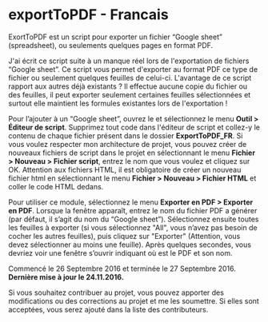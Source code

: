 # exportToPDF - Francais

ExortToPDF est un script pour exporter un fichier “Google sheet” (spreadsheet), ou seulements quelques pages en format PDF.

J'ai écrit ce script suite à un manque réel lors de l'exportation de fichiers “Google sheet”. Ce script vous permet d'exporter au format PDF ce type de fichier ou seulement quelques feuilles de celui-ci. L'avantage de ce script rapport aux autres déjà existants ? Il effectue aucune copie du fichier ou des feuilles, il peut exporter seulement certaines feuilles sélectionnées et surtout elle maintient les formules existantes lors de l'exportation !

Pour l’ajouter à un “Google sheet”, ouvrez le et sélectionnez le menu **Outil > Éditeur de script**. Supprimez tout code dans l'éditeur de script et collez-y le contenu de chaque fichier présent dans le dossier **ExportToPDF_FR**. Si vous voulez respecter mon architecture de projet, vous pouvez créer de nouveaux fichiers de script dans le projet en sélectionnant  le menu **Fichier > Nouveau > Fichier script**, entrez le nom que vous voulez et cliquez sur OK. Attention aux fichiers HTML, il est obligatoire de créer un nouveau fichier html en sélectionnant le menu **Fichier > Nouveau > Fichier HTML** et coller le code HTML dedans.

Pour utiliser ce module, sélectionnez le menu **Exporter en PDF > Exporter en PDF**. Lorsque la fenêtre apparaît, entrez le nom du fichier PDF a générer (par défaut, il s’agit du nom du “Google sheet”). Sélectionnez ensuite toutes les feuilles à exporter (si vous sélectionnez "All", vous n’avez pas besoin de cocher les autres feuilles), puis cliquez sur "Exporter" (Attention, vous devez sélectionner au moins une feuille). Après quelques secondes, vous devriez voir une fenêtre s’ouvrir indiquant où est le PDF et son nom.

Commencé le 26 Septembre 2016 et terminée le 27 Septembre 2016. **Dernière mise à jour le 24.11.2016.**

Si vous souhaitez contribuer au projet, vous pouvez apporter des modifications ou des corrections au projet et me les soumettre. Si elles sont acceptées, vous serez ajouté dans la liste des contributeurs.

